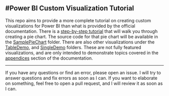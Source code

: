 #Power BI Custom Visualization Tutorial
---
This repo aims to provide a more complete tutorial on creating custom visualizations for Power BI than what is provided by the official documentation. There is a [step-by-step tutorial](/docs/project.md) that will walk you through creating a pie chart. The source code for that pie chart will be available in the [SamplePieChart]() folder. There are also other visualizations under the [TableDemo](), and [SingleDemo]() folders. These are not fully featured visualizations, and are only intended to demonstrate topics covered in the [appendices](/docs/project.md#Appendices) section of the documentation.

---

If you have any questions or find an error, please open an issue. I will try to answer questions and fix errors as soon as I can. If you want to elaborate on something, feel free to open a pull request, and I will review it as soon as I can.
